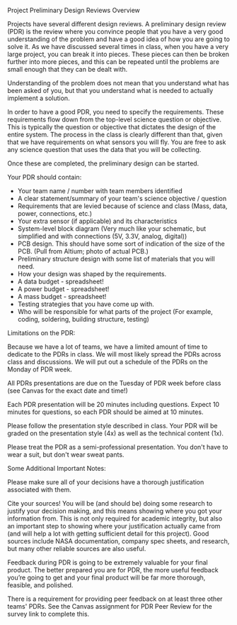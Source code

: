 
Project Preliminary Design Reviews Overview

Projects have several different design reviews.  A preliminary design review (PDR) is the review where you convince people that you have a very good understanding of the problem and have a good idea of how you are going to solve it. As we have discussed several times in class, when you have a very large project, you can break it into pieces. These pieces can then be broken further into more pieces, and this can be repeated until the problems are small enough that they can be dealt with.  

Understanding of the problem does not mean that you understand what has been asked of you, but that you understand what is needed to actually implement a solution. 

In order to have a good PDR, you need to specify the requirements.  These requirements flow down from the top-level science question or objective. This is typically the question or objective that dictates the design of the entire system.  The process in the class is clearly different than that, given that we have requirements on what sensors you will fly.  You are free to ask any science question that uses the data that you will be collecting.

Once these are completed, the preliminary design can be started.  

Your PDR should contain:
- Your team name / number with team members identified
- A clear statement/summary of your team's science objective / question
- Requirements that are levied because of science and class
(Mass, data, power, connections, etc.)
- Your extra sensor (if applicable) and its characteristics
- System-level block diagram (Very much like your schematic, but simplified and with connections (5V, 3.3V, analog, digital))
- PCB design. This should have some sort of indication of the size of the PCB. (Pull from Altium; photo of actual PCB.)
- Preliminary structure design with some list of materials that you will need.
- How your design was shaped by the requirements.
- A data budget - spreadsheet!
- A power budget - spreadsheet!
- A mass budget - spreadsheet!
- Testing strategies that you have come up with.
- Who will be responsible for what parts of the project (For example, coding, soldering, building structure, testing)


Limitations on the PDR:

Because we have a lot of teams, we have a limited amount of time to dedicate to the PDRs in class.  We will most likely spread the PDRs across class and discussions. We will put out a schedule of the PDRs on the Monday of PDR week.

All PDRs presentations are due on the Tuesday of PDR week before class (see Canvas for the exact date and time!)

Each PDR presentation will be 20 minutes including questions. Expect 10 minutes for questions, so each PDR should be aimed at 10 minutes.

Please follow the presentation style described in class. Your PDR will be graded on the presentation style (4x) as well as the technical content (1x).

Please treat the PDR as a semi-professional presentation.  You don't have to wear a suit, but don't wear sweat pants.


Some Additional Important Notes:

Please make sure all of your decisions have a thorough justification associated with them. 

Cite your sources! You will be (and should be) doing some research to justify your decision making, and this means showing where you got your information from. This is not only required for academic integrity, but also an important step to showing where your justification actually came from (and will help a lot with getting sufficient detail for this project). Good sources include NASA documentation, company spec sheets, and research, but many other reliable sources are also useful.

Feedback during PDR is going to be extremely valuable for your final product. The better prepared you are for PDR, the more useful feedback you’re going to get and your final product will be far more thorough, feasible, and polished.

There is a requirement for providing peer feedback on at least three other teams' PDRs.  See the Canvas assignment for PDR Peer Review for the survey link to complete this.
